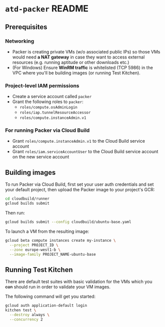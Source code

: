 # `atd-packer` README

## Prerequisites

### Networking

*   Packer is creating private VMs (w/o associated public IPs) so those VMs
would need **a NAT gateway** in case they want to access external resources
(e.g. running aptitude or other downloads etc.)
*   (For Windows) Ensure **WinRM traffic** is whitelisted (TCP 5986) in the VPC
where you'll be building images (or running Test Kitchen).

### Project-level IAM permissions

*   Create a service account called `packer`
*   Grant the following roles to `packer`:
    *   `roles/compute.osAdminLogin`
    *   `roles/iap.tunnelResourceAccessor`
    *   `roles/compute.instanceAdmin.v1`

### For running Packer via Cloud Build

*   Grant `roles/compute.instanceAdmin.v1` to the Cloud Build service account
*   Grant `roles/iam.serviceAccountUser` to the Cloud Build service account on
the new service account

## Building images

To run Packer via Cloud Build, first set your user auth credentials and set
your default project, then upload the Packer image to your project's GCR:

```sh
cd cloudbuild/runner
gcloud builds submit
```

Then run:

```sh
gcloud builds submit --config cloudbuild/ubuntu-base.yaml
```

To launch a VM from the resulting image:

```sh
gcloud beta compute instances create my-instance \
  --project PROJECT_ID \
  --zone europe-west1-b \
  --image-family PROJECT_NAME-ubuntu-base
```

## Running Test Kitchen

There are default test suites with basic validation for the VMs which you
~~can~~ should run in order to validate your VM images.

The following command will get you started:

```sh
gcloud auth application-default login
kitchen test \
  --destroy always \
  --concurrency 2
```
